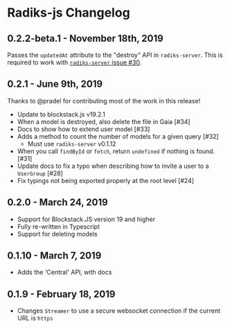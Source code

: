 # Radiks-js Changelog

## 0.2.2-beta.1 - November 18th, 2019

Passes the `updatedAt` attribute to the "destroy" API in `radiks-server`. This is required to work with [`radiks-server` issue #30](https://github.com/blockstack/radiks-server/pull/30).

## 0.2.1 - June 9th, 2019

Thanks to @pradel for contributing most of the work in this release!

- Update to blockstack.js v19.2.1
- When a model is destroyed, also delete the file in Gaia [#34]
- Docs to show how to extend user model [#33]
- Adds a method to count the number of models for a given query [#32]
  - Must use `radiks-server` v0.1.12
- When you call `findById` or `fetch`, return `undefined` if nothing is found. [#31]
- Update docs to fix a typo when describing how to invite a user to a `UserGroup` [#28]
- Fix typings not being exported properly at the root level [#24]

## 0.2.0 - March 24, 2019

- Support for Blockstack.JS version 19 and higher
- Fully re-written in Typescript
- Support for deleting models

## 0.1.10 - March 7, 2019

- Adds the 'Central' API, with docs

## 0.1.9 - February 18, 2019

- Changes `Streamer` to use a secure websocket connection if the current URL is `https`